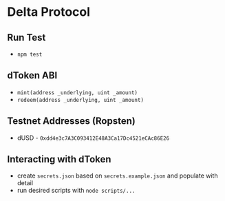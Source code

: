 # Delta Protocol

## Run Test
- `npm test`

## dToken ABI
- `mint(address _underlying, uint _amount)`
- `redeem(address _underlying, uint _amount)`

## Testnet Addresses (Ropsten)
- dUSD - `0xdd4e3c7A3C093412E48A3Ca17Dc4521eCAc86E26`

## Interacting with dToken
- create `secrets.json` based on `secrets.example.json` and populate with detail
- run desired scripts with `node scripts/...`
